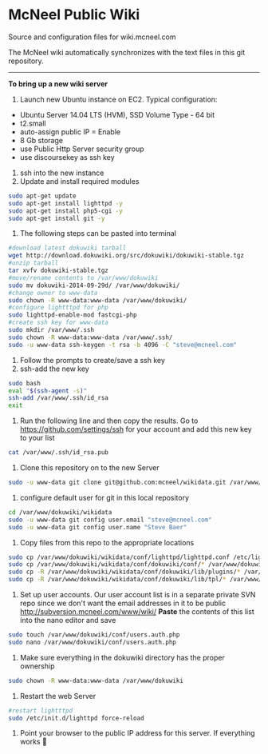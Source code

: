 McNeel Public Wiki
========
Source and configuration files for wiki.mcneel.com

The McNeel wiki automatically synchronizes with the text files in this git repository.

----
**To bring up a new wiki server**
1. Launch new Ubuntu instance on EC2. Typical configuration:
  - Ubuntu Server 14.04 LTS (HVM), SSD Volume Type - 64 bit
  - t2.small
  - auto-assign public IP = Enable
  - 8 Gb storage
  - use Public Http Server security group
  - use discoursekey as ssh key
1. ssh into the new instance
1. Update and install required modules
```bash
sudo apt-get update
sudo apt-get install lighttpd -y
sudo apt-get install php5-cgi -y
sudo apt-get install git -y
```
1. The following steps can be pasted into terminal
```bash
#download latest dokuwiki tarball
wget http://download.dokuwiki.org/src/dokuwiki/dokuwiki-stable.tgz
#unzip tarball
tar xvfv dokuwiki-stable.tgz
#move/rename contents to /var/www/dokuwiki
sudo mv dokuwiki-2014-09-29d/ /var/www/dokuwiki/
#change owner to www-data
sudo chown -R www-data:www-data /var/www/dokuwiki/
#configure lightttpd for php
sudo lighttpd-enable-mod fastcgi-php
#create ssh key for www-data
sudo mkdir /var/www/.ssh
sudo chown -R www-data:www-data /var/www/.ssh/
sudo -u www-data ssh-keygen -t rsa -b 4096 -C "steve@mcneel.com"
```
1. Follow the prompts to create/save a ssh key
1. ssh-add the new key
```bash
sudo bash
eval "$(ssh-agent -s)"
ssh-add /var/www/.ssh/id_rsa
exit
```
1. Run the following line and then copy the results. Go to https://github.com/settings/ssh for your account and add this new key to your list
```bash
cat /var/www/.ssh/id_rsa.pub
```
1. Clone this repository on to the new Server
```bash
sudo -u www-data git clone git@github.com:mcneel/wikidata.git /var/www/dokuwiki/wikidata
```
1. configure default user for git in this local repository
```bash
cd /var/www/dokuwiki/wikidata
sudo -u www-data git config user.email "steve@mcneel.com"
sudo -u www-data git config user.name "Steve Baer"
```
1. Copy files from this repo to the appropriate locations
```bash
sudo cp /var/www/dokuwiki/wikidata/conf/lighttpd/lighttpd.conf /etc/lighttpd/lighttpd.conf
sudo cp /var/www/dokuwiki/wikidata/conf/dokuwiki/conf/* /var/www/dokuwiki/conf/
sudo cp -R /var/www/dokuwiki/wikidata/conf/dokuwiki/lib/plugins/* /var/www/dokuwiki/lib/plugins/
sudo cp -R /var/www/dokuwiki/wikidata/conf/dokuwiki/lib/tpl/* /var/www/dokuwiki/lib/tpl/
```
1. Set up user accounts. Our user account list is in a separate private SVN repo since we don't want the email addresses in it to be public http://subversion.mcneel.com/www/wiki/ **Paste** the contents of this list into the nano editor and save
```bash
sudo touch /var/www/dokuwiki/conf/users.auth.php
sudo nano /var/www/dokuwiki/conf/users.auth.php
```
1. Make sure everything in the dokuwiki directory has the proper ownership
```bash
sudo chown -R www-data:www-data /var/www/dokuwiki
```
1. Restart the web Server
```bash
#restart lightttpd
sudo /etc/init.d/lighttpd force-reload
```
1. Point your browser to the public IP address for this server. If everything works :beer:
